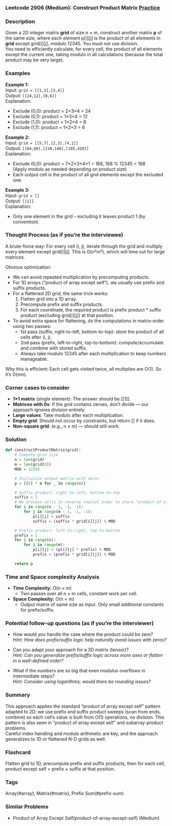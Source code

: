 ### Leetcode 2906 (Medium): Construct Product Matrix [Practice](https://leetcode.com/problems/construct-product-matrix)

### Description  
Given a 2D integer matrix **grid** of size n × m, construct another matrix **p** of the same size, where each element p[i][j] is the product of all elements in **grid** except grid[i][j], modulo 12345. You must not use division.  
You need to efficiently calculate, for every cell, the product of all elements except the current one, taking modulo in all calculations (because the total product may be very large).

### Examples  

**Example 1:**  
Input: `grid = [[1,2],[3,4]]`  
Output: `[[24,12],[8,6]]`  
Explanation:  
- Exclude (0,0): product = 2×3×4 = 24  
- Exclude (0,1): product = 1×3×4 = 12  
- Exclude (1,0): product = 1×2×4 = 8  
- Exclude (1,1): product = 1×2×3 = 6  

**Example 2:**  
Input: `grid = [[5,7],[2,3],[4,1]]`  
Output: `[[84,60],[210,140],[105,420]]`  
Explanation:  
- Exclude (0,0): product = 7×2×3×4×1 = 168, 168 % 12345 = 168  
  (Apply modulo as needed depending on product size)  
- Each output cell is the product of all grid elements except the excluded one.

**Example 3:**  
Input: `grid = []`  
Output: `[[1]]`  
Explanation:  
- Only one element in the grid – excluding it leaves product 1 (by convention).

### Thought Process (as if you’re the interviewee)  
A brute-force way: For every cell (i, j), iterate through the grid and multiply every element except grid[i][j]. This is O(n²m²), which will time out for large matrices.

Obvious optimization:  
- We can avoid repeated multiplication by precomputing products.
- For 1D arrays (“product of array except self”), we usually use prefix and suffix products.
- For a flattened 2D grid, the same trick works:  
    1. Flatten grid into a 1D array.  
    2. Precompute prefix and suffix products.  
    3. For each coordinate, the required product is prefix product \* suffix product (excluding grid[i][j]) at that position.
- To avoid extra space for flattening, do the computations in matrix-order using two passes:
    - 1st pass (suffix, right-to-left, bottom-to-top): store the product of all cells after (i, j).
    - 2nd pass (prefix, left-to-right, top-to-bottom): compute/accumulate and combine with stored suffix.
    - Always take modulo 12345 after each multiplication to keep numbers manageable.

Why this is efficient: Each cell gets visited twice, all multiplies are O(1). So it’s O(nm).

### Corner cases to consider  
- **1×1 matrix** (single element): The answer should be [[1]].
- **Matrices with 0s**: If the grid contains zeroes, don’t divide — our approach ignores division entirely.
- **Large values**: Take modulo after each multiplication.
- **Empty grid**: Should not occur by constraints, but return [] if it does.
- **Non-square grid**: (e.g., n ≠ m) — should still work.

### Solution

```python
def constructProductMatrix(grid):
    # Compute grid size
    n = len(grid)
    m = len(grid[0])
    MOD = 12345

    # Initialize output matrix with zeros
    p = [[0] * m for _ in range(n)]

    # Suffix product: right-to-left, bottom-to-top
    suffix = 1
    # We process cells in reverse row/col order to store "product of all after"
    for i in range(n - 1, -1, -1):
        for j in range(m - 1, -1, -1):
            p[i][j] = suffix
            suffix = (suffix * grid[i][j]) % MOD

    # Prefix product: left-to-right, top-to-bottom
    prefix = 1
    for i in range(n):
        for j in range(m):
            p[i][j] = (p[i][j] * prefix) % MOD
            prefix = (prefix * grid[i][j]) % MOD

    return p
```

### Time and Space complexity Analysis  

- **Time Complexity:** O(n × m)  
    - Two passes over all n × m cells, constant work per cell.
- **Space Complexity:** O(n × m)  
    - Output matrix of same size as input. Only small additional constants for prefix/suffix.

### Potential follow-up questions (as if you’re the interviewer)  

- How would you handle the case where the product could be zero?  
  *Hint: How does prefix/suffix logic help naturally avoid issues with zeros?*

- Can you adapt your approach for a 3D matrix (tensor)?  
  *Hint: Can you generalize prefix/suffix logic across more axes or flatten in a well-defined order?*

- What if the numbers are so big that even modulus overflows in intermediate steps?  
  *Hint: Consider using logarithms; would there be rounding issues?*

### Summary
This approach applies the standard “product of array except self” pattern adapted to 2D: we use prefix and suffix product sweeps (scan from ends, combine) so each cell’s value is built from O(1) operations, no division. This pattern is also seen in “product of array except self” and subarray-product problems.  
Careful index handling and modulo arithmetic are key, and the approach generalizes to 1D or flattened N-D grids as well.


### Flashcard
Flatten grid to 1D, precompute prefix and suffix products, then for each cell, product except self = prefix × suffix at that position.

### Tags
Array(#array), Matrix(#matrix), Prefix Sum(#prefix-sum)

### Similar Problems
- Product of Array Except Self(product-of-array-except-self) (Medium)